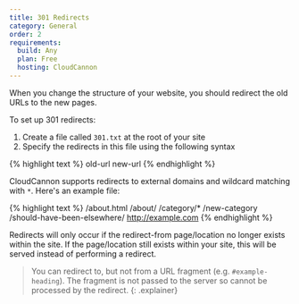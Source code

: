 ```yaml
---
title: 301 Redirects
category: General
order: 2
requirements:
  build: Any
  plan: Free
  hosting: CloudCannon
---
```


When you change the structure of your website, you should redirect the old URLs to the new pages.

To set up 301 redirects:

1. Create a file called `301.txt` at the root of your site
2. Specify the redirects in this file using the following syntax

{% highlight text %}
old-url new-url
{% endhighlight %}

CloudCannon supports redirects to external domains and wildcard matching with `*`. Here's an example file:

{% highlight text %}
/about.html /about/
/category/* /new-category
/should-have-been-elsewhere/ http://example.com
{% endhighlight %}

Redirects will only occur if the redirect-from page/location no longer exists within the site. If the page/location still exists within your site, this will be served instead of performing a redirect.

> You can redirect to, but not from a URL fragment (e.g. `#example-heading`). The fragment is not passed to the server so cannot be processed by the redirect.
{: .explainer}
